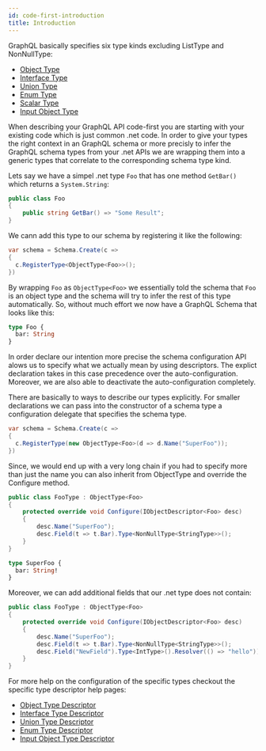 ```yaml
---
id: code-first-introduction
title: Introduction
---
```


GraphQL basically specifies six type kinds excluding ListType and NonNullType:

- [Object Type](https://graphql.org/learn/schema/#object-types-and-fields)
- [Interface Type](https://graphql.org/learn/schema/#interfaces)
- [Union Type](https://graphql.org/learn/schema/#union-types)
- [Enum Type](https://graphql.org/learn/schema/#enumeration-types)
- [Scalar Type](https://graphql.org/learn/schema/#scalar-types)
- [Input Object Type](https://graphql.org/learn/schema/#input-types)

When describing your GraphQL API code-first you are starting with your existing code which is just common .net code. In order to give your types the right context in an GraphQL schema or more precisly to infer the GraphQL schema types from your .net APIs we are wrapping them into a generic types that correlate to the corresponding schema type kind.

Lets say we have a simpel .net type `Foo` that has one method `GetBar()` which returns a `System.String`:

```csharp
public class Foo
{
    public string GetBar() => "Some Result";
}
```

We cann add this type to our schema by registering it like the following:

```csharp
var schema = Schema.Create(c =>
{
  c.RegisterType<ObjectType<Foo>>();
})
```

By wrapping `Foo` as `ObjectType<Foo>` we essentially told the schema that `Foo` is an object type and the schema will try to infer the rest of this type automatically. So, without much effort we now have a GraphQL Schema that looks like this:

```graphql
type Foo {
  bar: String
}
```

In order declare our intention more precise the schema configuration API alows us to specify what we actually mean by using descriptors. The explict declaration takes in this case precedence over the auto-configuration. Moreover, we are also able to deactivate the auto-configuration completely.

There are basically to ways to describe our types explicitly. For smaller declarations we can pass into the constructor of a schema type a configuration delegate that specifies the schema type.

```csharp
var schema = Schema.Create(c =>
{
  c.RegisterType(new ObjectType<Foo>(d => d.Name("SuperFoo"));
})
```

Since, we would end up with a very long chain if you had to specify more than just the name you can also inherit from ObjectType<Foo> and override the Configure method.

```csharp
public class FooType : ObjectType<Foo>
{
    protected override void Configure(IObjectDescriptor<Foo> desc)
    {
        desc.Name("SuperFoo");
        desc.Field(t => t.Bar).Type<NonNullType<StringType>>();
    }
}
```

```graphql
type SuperFoo {
  bar: String!
}
```

Moreover, we can add additional fields that our .net type does not contain:

```csharp
public class FooType : ObjectType<Foo>
{
    protected override void Configure(IObjectDescriptor<Foo> desc)
    {
        desc.Name("SuperFoo");
        desc.Field(t => t.Bar).Type<NonNullType<StringType>>();
        desc.Field("NewField").Type<IntType>().Resolver(() => "hello"));
    }
}
```

For more help on the configuration of the specific types checkout the specific type descriptor help pages:

- [Object Type Descriptor](code-first-object-typemd)
- [Interface Type Descriptor](code-first-interface-typemd)
- [Union Type Descriptor](cf-union-type.md)
- [Enum Type Descriptor](code-first-enum-type.md)
- [Input Object Type Descriptor](cf-input-object-type.md)
